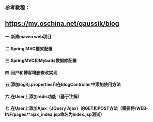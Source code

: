 ### 参考教程：
## https://my.oschina.net/gaussik/blog

#### 一.新建maven web项目
#### 二.Spring MVC框架配置
#### 三.SpringMVC和Mybatis数据库配置
#### 四.用户和博客增删查改实现
#### 五.添加log4j.properties和在BlogController中添加使用方法
#### 六.在User上添加redis功能（基于注解）
#### 七.在User上添加Ajax（JQuery Ajax）的GET和POST方法（需要将/WEB-INF/pages/*ajax_index.jsp命名为index.jsp测试）
